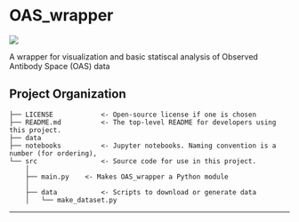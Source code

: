 # OAS_wrapper

<a target="_blank" href="https://cookiecutter-data-science.drivendata.org/">
    <img src="https://img.shields.io/badge/CCDS-Project%20template-328F97?logo=cookiecutter" />
</a>

A wrapper for visualization and basic statiscal analysis of  Observed Antibody Space (OAS) data

## Project Organization

```
├── LICENSE            <- Open-source license if one is chosen
├── README.md          <- The top-level README for developers using this project.
├── data 
├── notebooks          <- Jupyter notebooks. Naming convention is a number (for ordering),
└── src                <- Source code for use in this project.
    │
    ├── main.py    <- Makes OAS_wrapper a Python module
    │
    ├── data           <- Scripts to download or generate data
    │   └── make_dataset.py

```

--------

